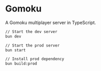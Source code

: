 # Gomoku
A Gomoku multiplayer server in TypeScript.

```bash
// Start the dev server
bun dev

// Start the prod server
bun start

// Install prod dependency
bun build:prod
```
